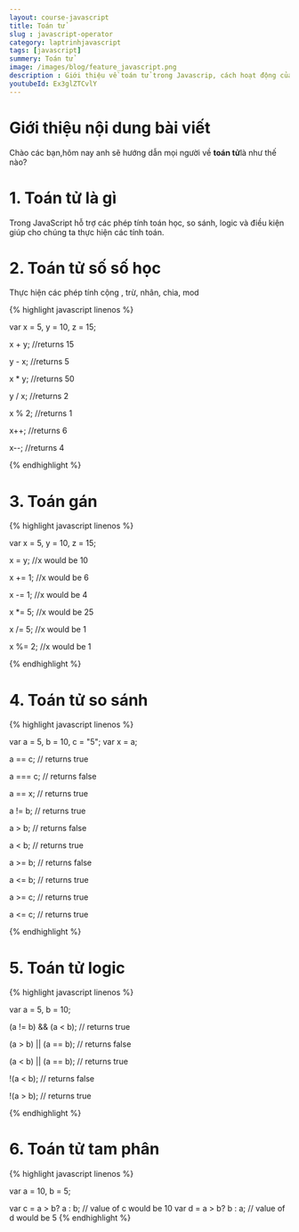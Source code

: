 ```yaml
---
layout: course-javascript
title: Toán tử   
slug : javascript-operator
category: laptrinhjavascript
tags: [javascript]
summery: Toán tử   
image: /images/blog/feature_javascript.png
description : Giới thiệu về toán tử trong Javascrip, cách hoạt động của toán tử trong Javascript
youtubeId: Ex3glZTCvlY
---
```


# **Giới thiệu nội dung bài viết**

Chào các bạn,hôm nay anh sẽ hướng dẫn mọi người về <b>toán tử</b>là như thế nào?

# **1. Toán tử là gì**

Trong JavaScript hỗ trợ các phép tính toán học, so sánh, logic và điều kiện giúp cho chúng ta thực hiện các tính toán.

# **2. Toán tử số số học**

Thực hiện các phép tính cộng , trừ, nhân, chia, mod

{% highlight javascript  linenos %}

var x = 5, y = 10, z = 15;

x + y; //returns 15

y - x; //returns 5

x * y; //returns 50

y / x; //returns 2

x % 2; //returns 1

x++; //returns 6

x--; //returns 4

{% endhighlight %}

# **3. Toán  gán**

{% highlight javascript  linenos %}

var x = 5, y = 10, z = 15;

x = y; //x would be 10

x += 1; //x would be 6

x -= 1; //x would be 4

x \*= 5; //x would be 25

x /= 5; //x would be 1

x %= 2; //x would be 1

{% endhighlight %}

# **4. Toán tử so sánh**

{% highlight javascript  linenos %}

var a = 5, b = 10, c = "5";
var x = a;

a == c; // returns true

a === c; // returns false

a == x; // returns true

a != b; // returns true

a > b; // returns false

a < b; // returns true

a >= b; // returns false

a <= b; // returns true

a >= c; // returns true

a <= c; // returns true

{% endhighlight %}

# **5. Toán tử logic**

{% highlight javascript  linenos %}

var a = 5, b = 10;

(a != b) && (a < b); // returns true

(a > b) || (a == b); // returns false

(a < b) || (a == b); // returns true

!(a < b); // returns false

!(a > b); // returns true

{% endhighlight %}

# **6. Toán tử tam phân**

{% highlight javascript  linenos %}

var a = 10, b = 5;

var c = a > b? a : b; // value of c would be 10
var d = a > b? b : a; // value of d would be 5
{% endhighlight %}








